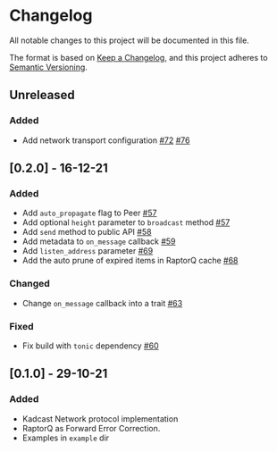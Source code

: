 # Changelog

All notable changes to this project will be documented in this file.

The format is based on [Keep a Changelog](https://keepachangelog.com/en/1.0.0/),
and this project adheres to [Semantic Versioning](https://semver.org/spec/v2.0.0.html).

## Unreleased

### Added

- Add network transport configuration [#72] [#76]

## [0.2.0] - 16-12-21

### Added

- Add `auto_propagate` flag to Peer [#57]
- Add optional `height` parameter to `broadcast` method [#57]
- Add `send` method to public API [#58]
- Add metadata to `on_message` callback [#59]
- Add `listen_address` parameter [#69]
- Add the auto prune of expired items in RaptorQ cache [#68]

### Changed

- Change `on_message` callback into a trait [#63]

### Fixed

- Fix build with `tonic` dependency [#60]

## [0.1.0] - 29-10-21

### Added

- Kadcast Network protocol implementation
- RaptorQ as Forward Error Correction.
- Examples in `example` dir

[#57]: https://github.com/dusk-network/kadcast/issues/57
[#58]: https://github.com/dusk-network/kadcast/issues/58
[#59]: https://github.com/dusk-network/kadcast/issues/59
[#60]: https://github.com/dusk-network/kadcast/issues/60
[#63]: https://github.com/dusk-network/kadcast/issues/63
[#68]: https://github.com/dusk-network/kadcast/issues/68
[#69]: https://github.com/dusk-network/kadcast/issues/69
[#72]: https://github.com/dusk-network/kadcast/issues/72
[#76]: https://github.com/dusk-network/kadcast/issues/76
